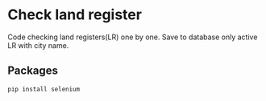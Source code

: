 # Check land register

Code checking land registers(LR) one by one. Save to database only active LR with city name.

## Packages


```bash
pip install selenium
```
